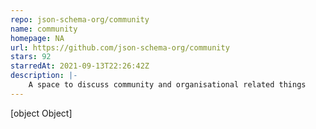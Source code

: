 ```yaml
---
repo: json-schema-org/community
name: community
homepage: NA
url: https://github.com/json-schema-org/community
stars: 92
starredAt: 2021-09-13T22:26:42Z
description: |-
    A space to discuss community and organisational related things
---
```


[object Object]

